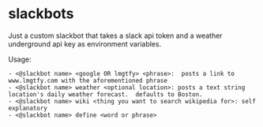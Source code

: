 # slackbots

Just a custom slackbot that takes a slack api token and a weather underground api key as environment variables.

Usage:

    
    - <@slackbot name> <google OR lmgtfy> <phrase>:  posts a link to www.lmgtfy.com with the aforementioned phrase
    - <@slackbot name> weather <optional location>: posts a text string location's daily weather forecast.  defaults to Boston.
    - <@slackbot name> wiki <thing you want to search wikipedia for>: self explanatory
    - <@slackbot name> define <word or phrase>